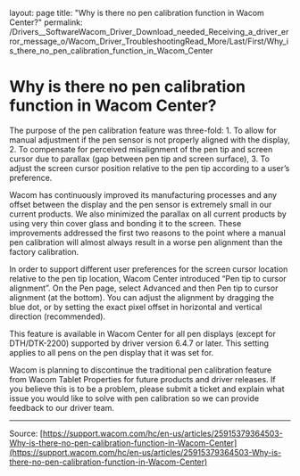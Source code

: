 layout: page
title: "Why is there no pen calibration function in Wacom Center?"
permalink: /Drivers__SoftwareWacom_Driver_Download_needed_Receiving_a_driver_error_message_o/Wacom_Driver_TroubleshootingRead_More/Last/First/Why_is_there_no_pen_calibration_function_in_Wacom_Center

# Why is there no pen calibration function in Wacom Center?

The purpose of the pen calibration feature was three-fold: 1. To allow for manual adjustment if the pen sensor is not properly aligned with the display, 2. To compensate for perceived misalignment of the pen tip and screen cursor due to parallax (gap between pen tip and screen surface), 3. To adjust the screen cursor position relative to the pen tip according to a user’s preference.


Wacom has continuously improved its manufacturing processes and any offset between the display and the pen sensor is extremely small in our current products. We also minimized the parallax on all current products by using very thin cover glass and bonding it to the screen. These improvements addressed the first two reasons to the point where a manual pen calibration will almost always result in a worse pen alignment than the factory calibration.


In order to support different user preferences for the screen cursor location relative to the pen tip location, Wacom Center introduced “Pen tip to cursor alignment”. On the Pen page, select Advanced and then Pen tip to cursor alignment (at the bottom). You can adjust the alignment by dragging the blue dot, or by setting the exact pixel offset in horizontal and vertical direction (recommended).

This feature is available in Wacom Center for all pen displays (except for DTH/DTK-2200) supported by driver version 6.4.7 or later.
This setting applies to all pens on the pen display that it was set for.



Wacom is planning to discontinue the traditional pen calibration feature from Wacom Tablet Properties for future products and driver releases. If you believe this is to be a problem, please submit a ticket and explain what issue you would like to solve with pen calibration so we can provide feedback to our driver team.

---
Source: [https://support.wacom.com/hc/en-us/articles/25915379364503-Why-is-there-no-pen-calibration-function-in-Wacom-Center](https://support.wacom.com/hc/en-us/articles/25915379364503-Why-is-there-no-pen-calibration-function-in-Wacom-Center)
